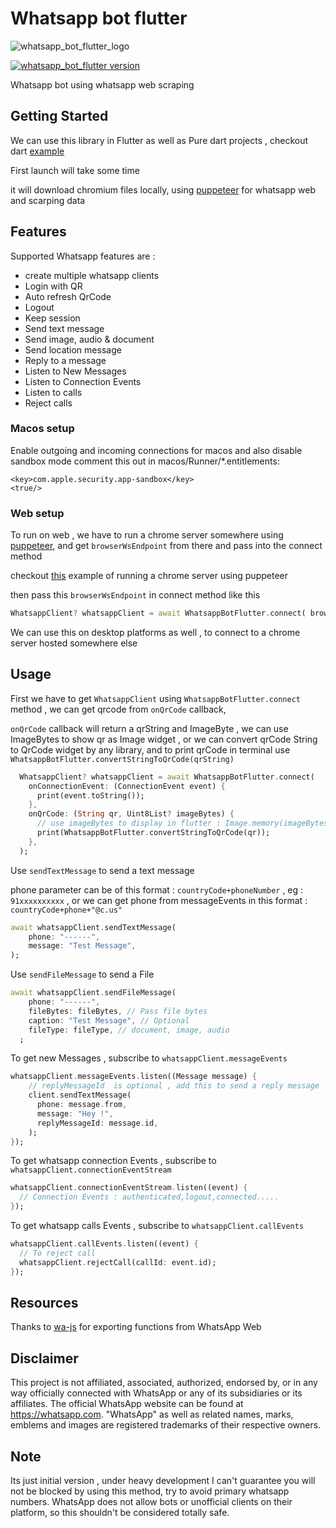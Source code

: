 # Whatsapp bot flutter

![whatsapp_bot_flutter_logo](https://user-images.githubusercontent.com/59526499/197252923-6c5a1122-91d7-43ea-9283-1cf9d65820fd.png)

[![whatsapp_bot_flutter version](https://img.shields.io/pub/v/whatsapp_bot_flutter?label=whatsapp_bot_flutter)](https://pub.dev/packages/whatsapp_bot_flutter)

Whatsapp bot using whatsapp web scraping

## Getting Started

We can use this library in Flutter as well as Pure dart projects , checkout dart [example](https://github.com/rohitsangwan01/whatsapp_bot_flutter/blob/main/example_dart/main.dart)

First launch will take some time

it will download chromium files locally, using [puppeteer](https://pub.dev/packages/puppeteer) for whatsapp web and scarping data

## Features

Supported Whatsapp features are :

- create multiple whatsapp clients
- Login with QR
- Auto refresh QrCode
- Logout
- Keep session
- Send text message
- Send image, audio & document
- Send location message
- Reply to a message
- Listen to New Messages
- Listen to Connection Events
- Listen to calls
- Reject calls

### Macos setup

Enable outgoing and incoming connections for macos
and also disable sandbox mode comment this out in macos/Runner/\*.entitlements:

```
<key>com.apple.security.app-sandbox</key>
<true/>
```

### Web setup

To run on web , we have to run a chrome server somewhere using [puppeteer](https://pub.dev/packages/puppeteer), and get `browserWsEndpoint` from there and pass into the connect method

checkout [this](https://github.com/rohitsangwan01/whatsapp_bot_flutter/blob/main/example/puppeteer_server/main.dart) example of running a chrome server using puppeteer

then pass this `browserWsEndpoint` in connect method like this

```dart
WhatsappClient? whatsappClient = await WhatsappBotFlutter.connect( browserWsEndpoint: "BROWSER_WS_ENDPOINT_URL",);
```

We can use this on desktop platforms as well , to connect to a chrome server hosted somewhere else

## Usage

First we have to get `WhatsappClient` using `WhatsappBotFlutter.connect` method , we can get qrcode from `onQrCode` callback,

`onQrCode` callback will return a qrString and ImageByte , we can use ImageBytes to show qr as Image widget , or we can convert qrCode String to QrCode widget by any library,
and to print qrCode in terminal use `WhatsappBotFlutter.convertStringToQrCode(qrString)`

```dart
  WhatsappClient? whatsappClient = await WhatsappBotFlutter.connect(
    onConnectionEvent: (ConnectionEvent event) {
      print(event.toString());
    },
    onQrCode: (String qr, Uint8List? imageBytes) {
      // use imageBytes to display in flutter : Image.memory(imageBytes)
      print(WhatsappBotFlutter.convertStringToQrCode(qr));
    },
  );
```

Use `sendTextMessage` to send a text message

phone parameter can be of this format : `countryCode+phoneNumber` , eg : `91xxxxxxxxxx` , or we can get phone from messageEvents in this format : `countryCode+phone+"@c.us"`

```dart
await whatsappClient.sendTextMessage(
    phone: "------",
    message: "Test Message",
);
```

Use `sendFileMessage` to send a File

```dart
await whatsappClient.sendFileMessage(
    phone: "------",
    fileBytes: fileBytes, // Pass file bytes
    caption: "Test Message", // Optional
    fileType: fileType, // document, image, audio
  ;
```

To get new Messages , subscribe to `whatsappClient.messageEvents`

```dart
whatsappClient.messageEvents.listen((Message message) {
    // replyMessageId  is optional , add this to send a reply message
    client.sendTextMessage(
      phone: message.from,
      message: "Hey !",
      replyMessageId: message.id,
    );
});
```

To get whatsapp connection Events , subscribe to `whatsappClient.connectionEventStream`

```dart
whatsappClient.connectionEventStream.listen((event) {
  // Connection Events : authenticated,logout,connected.....
});
```

To get whatsapp calls Events , subscribe to `whatsappClient.callEvents`

```dart
whatsappClient.callEvents.listen((event) {
  // To reject call
  whatsappClient.rejectCall(callId: event.id);
});
```

## Resources

Thanks to [wa-js](https://github.com/wppconnect-team/wa-js) for exporting functions from WhatsApp Web

## Disclaimer

This project is not affiliated, associated, authorized, endorsed by, or in any way officially connected with WhatsApp or any of its subsidiaries or its affiliates. The official WhatsApp website can be found at https://whatsapp.com. "WhatsApp" as well as related names, marks, emblems and images are registered trademarks of their respective owners.

## Note

Its just initial version , under heavy development
I can't guarantee you will not be blocked by using this method, try to avoid primary whatsapp numbers. WhatsApp does not allow bots or unofficial clients on their platform, so this shouldn't be considered totally safe.
